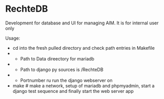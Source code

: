 # RechteDB
Development for database and UI for managing AIM.
It is for internal user only

Usage:
- cd into the fresh pulled directory and check path entries in Makefile
- - Path to Data direectory for mariadb
- - Path to django py sources is <clonedirecory>/RechteDB
- - Portnumber ru run the django webserver on
- make # make a network, setup of mariadb and phpmyadmin, start a django test sequence and finally start the web server app

